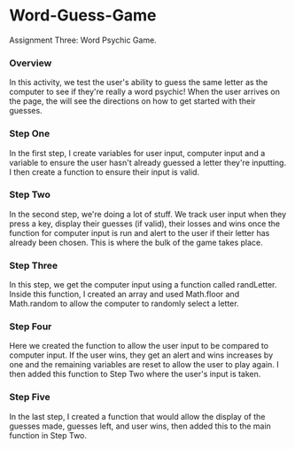 # Word-Guess-Game
Assignment Three: Word Psychic Game. 

### Overview

In this activity, we test the user's ability to guess the same letter as the computer to see if they're really a word psychic! When the user arrives on the page, the will see the directions on how to get started with their guesses. 

### Step One

In the first step, I create variables for user input, computer input and a variable to ensure the user hasn't already guessed a letter they're inputting. I then create a function to ensure their input is valid. 

### Step Two

In the second step, we're doing a lot of stuff. We track user input when they press a key, display their guesses (if valid), their losses and wins once the function for computer input is run and alert to the user if their letter has already been chosen. This is where the bulk of the game takes place. 

### Step Three

In this step, we get the computer input using a function called randLetter. Inside this function, I created an array and used Math.floor and Math.random to allow the computer to randomly select a letter.

### Step Four

Here we created the function to allow the user input to be compared to computer input. If the user wins, they get an alert and wins increases by one and the remaining variables are reset to allow the user to play again. I then added this function to Step Two where the user's input is taken. 

### Step Five

In the last step, I created a function that would allow the display of the guesses made, guesses left, and user wins, then added this to the main function in Step Two.


